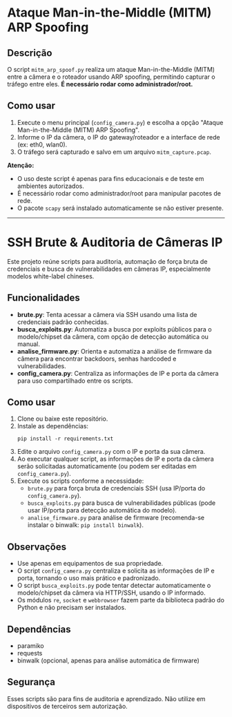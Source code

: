 # Ataque Man-in-the-Middle (MITM) ARP Spoofing

## Descrição
O script `mitm_arp_spoof.py` realiza um ataque Man-in-the-Middle (MITM) entre a câmera e o roteador usando ARP spoofing, permitindo capturar o tráfego entre eles. **É necessário rodar como administrador/root.**

## Como usar
1. Execute o menu principal (`config_camera.py`) e escolha a opção "Ataque Man-in-the-Middle (MITM) ARP Spoofing".
2. Informe o IP da câmera, o IP do gateway/roteador e a interface de rede (ex: eth0, wlan0).
3. O tráfego será capturado e salvo em um arquivo `mitm_capture.pcap`.

**Atenção:**
- O uso deste script é apenas para fins educacionais e de teste em ambientes autorizados.
- É necessário rodar como administrador/root para manipular pacotes de rede.
- O pacote `scapy` será instalado automaticamente se não estiver presente.

---
# SSH Brute & Auditoria de Câmeras IP

Este projeto reúne scripts para auditoria, automação de força bruta de credenciais e busca de vulnerabilidades em câmeras IP, especialmente modelos white-label chineses.

## Funcionalidades

- **brute.py**: Tenta acessar a câmera via SSH usando uma lista de credenciais padrão conhecidas.
- **busca_exploits.py**: Automatiza a busca por exploits públicos para o modelo/chipset da câmera, com opção de detecção automática ou manual.
- **analise_firmware.py**: Orienta e automatiza a análise de firmware da câmera para encontrar backdoors, senhas hardcoded e vulnerabilidades.
- **config_camera.py**: Centraliza as informações de IP e porta da câmera para uso compartilhado entre os scripts.

## Como usar

1. Clone ou baixe este repositório.
2. Instale as dependências:
   ```
   pip install -r requirements.txt
   ```
3. Edite o arquivo `config_camera.py` com o IP e porta da sua câmera.
4. Ao executar qualquer script, as informações de IP e porta da câmera serão solicitadas automaticamente (ou podem ser editadas em `config_camera.py`).
5. Execute os scripts conforme a necessidade:
   - `brute.py` para força bruta de credenciais SSH (usa IP/porta do `config_camera.py`).
   - `busca_exploits.py` para busca de vulnerabilidades públicas (pode usar IP/porta para detecção automática do modelo).
   - `analise_firmware.py` para análise de firmware (recomenda-se instalar o binwalk: `pip install binwalk`).

## Observações
- Use apenas em equipamentos de sua propriedade.
- O script `config_camera.py` centraliza e solicita as informações de IP e porta, tornando o uso mais prático e padronizado.
- O script `busca_exploits.py` pode tentar detectar automaticamente o modelo/chipset da câmera via HTTP/SSH, usando o IP informado.
- Os módulos `re`, `socket` e `webbrowser` fazem parte da biblioteca padrão do Python e não precisam ser instalados.

## Dependências
- paramiko
- requests
- binwalk (opcional, apenas para análise automática de firmware)

## Segurança
Esses scripts são para fins de auditoria e aprendizado. Não utilize em dispositivos de terceiros sem autorização.
